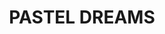---
title: 'PASTEL DREAMS'
description: '"Pastel Dreams" unfolds like a gentle reverie, a vision of softness and serenity. Within this ethereal bouquet, delicate pastel blooms whisper of tranquil beauty and quiet elegance. Each petal, adorned in shades of blush, lavender, and baby blue, embodies the essence of a dreamy spring morning. As the bouquet takes shape, it evokes a sense of wonder and whimsy, transporting you to a world of enchantment and delight. With its airy fragrance and delicate hues, "Pastel Dreams" is a tribute to the beauty of simplicity and the power of imagination, inviting you to embrace the magic of the moment and drift away on a cloud of sweet reverie.'
publish_date: 2024-02-12
image: 'pastel-dreams.jpg'
price: 4500
message_at: 'http://m.me/justin.egonia?text=Hi%20I%20am%20interested%20in%20this%20product.%20Could%20you%20please%20provide%20availability%20details?%0A%0Aproduct%20link:%20https://jjj-flowershop.vercel.app/shop/pastel-dreams'
tags: 'wedding'
slug: pastel-dreams
---